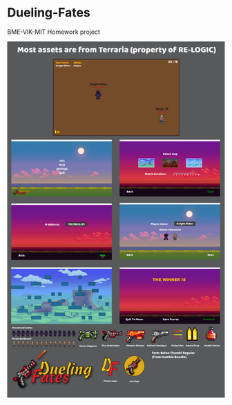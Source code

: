 # Dueling-Fates
BME-VIK-MIT Homework project

![Game logo](https://github.com/Zaion-BM/Dueling-Fates/blob/main/Game.png) 
